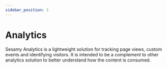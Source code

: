 ```yaml
---
sidebar_position: 1
---
```


# Analytics

Sesamy Analytics is a lightweight solution for tracking page views, custom events and identifying visitors. It is intended to be a complement to other analytics solution to better understand how the content is consumed.

